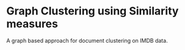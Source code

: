 # Graph Clustering using Similarity measures

 A graph based approach for document clustering on IMDB data.
